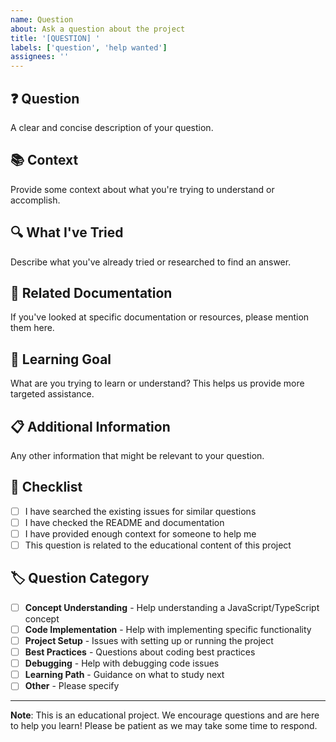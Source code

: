 ```yaml
---
name: Question
about: Ask a question about the project
title: '[QUESTION] '
labels: ['question', 'help wanted']
assignees: ''
---
```


## ❓ Question

A clear and concise description of your question.

## 📚 Context

Provide some context about what you're trying to understand or accomplish.

## 🔍 What I've Tried

Describe what you've already tried or researched to find an answer.

## 📖 Related Documentation

If you've looked at specific documentation or resources, please mention them here.

## 🎯 Learning Goal

What are you trying to learn or understand? This helps us provide more targeted assistance.

## 📋 Additional Information

Any other information that might be relevant to your question.

## 📝 Checklist

- [ ] I have searched the existing issues for similar questions
- [ ] I have checked the README and documentation
- [ ] I have provided enough context for someone to help me
- [ ] This question is related to the educational content of this project

## 🏷️ Question Category

- [ ] **Concept Understanding** - Help understanding a JavaScript/TypeScript concept
- [ ] **Code Implementation** - Help with implementing specific functionality
- [ ] **Project Setup** - Issues with setting up or running the project
- [ ] **Best Practices** - Questions about coding best practices
- [ ] **Debugging** - Help with debugging code issues
- [ ] **Learning Path** - Guidance on what to study next
- [ ] **Other** - Please specify

---

**Note**: This is an educational project. We encourage questions and are here to help you learn! Please be patient as we may take some time to respond.
